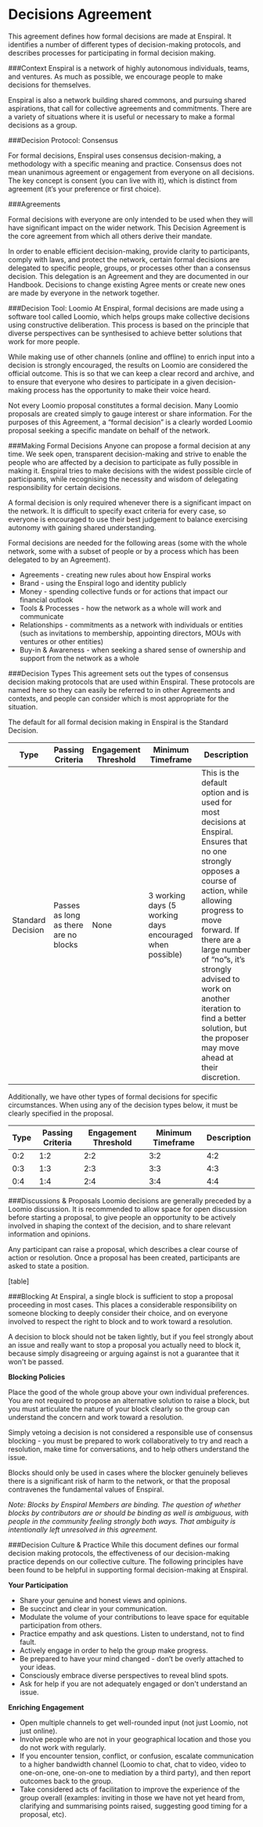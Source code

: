 # Decisions Agreement

This agreement defines how formal decisions are made at Enspiral. It identifies a number of different types of decision-making protocols, and describes processes for participating in formal decision making.

###Context
Enspiral is a network of highly autonomous individuals, teams, and ventures. As much as possible, we encourage people to make decisions for themselves.

Enspiral is also a network building shared commons, and pursuing shared aspirations, that call for collective agreements and commitments. There are a variety of situations where it is useful or necessary to make a formal decisions as a group. 

###Decision Protocol: Consensus 

For formal decisions, Enspiral uses consensus decision-making, a methodology with a specific meaning and practice. Consensus does not mean unanimous agreement or engagement from everyone on all decisions. The key concept is consent (you can live with it), which is distinct from agreement (it’s your preference or first choice). 

###Agreements

Formal decisions with everyone are only intended to be used when they will have significant impact on the wider network. This Decision Agreement is the core agreement from which all others derive their mandate.

In order to enable efficient decision-making, provide clarity to participants, comply with laws, and protect the network, certain formal decisions are delegated to specific people, groups, or processes other than a consensus decision. This delegation is an Agreement and they are documented in our Handbook. Decisions to change existing Agree    ments or create new ones are made by everyone in the network together.

###Decision Tool: Loomio
At Enspiral, formal decisions are made using a software tool called Loomio, which helps groups make collective decisions using constructive deliberation. This process is based on the principle that diverse perspectives can be synthesised to achieve better solutions that work for more people. 

While making use of other channels (online and offline) to enrich input into a decision is strongly encouraged, the results on Loomio are considered the official outcome. This is so that we can keep a clear record and archive, and to ensure that everyone who desires to participate in a given decision-making process has the opportunity to make their voice heard.

Not every Loomio proposal constitutes a formal decision. Many Loomio proposals are created simply to gauge interest or share information. For the purposes of this Agreement, a “formal decision” is a clearly worded Loomio proposal seeking a specific mandate on behalf of the network.

###Making Formal Decisions
Anyone can propose a formal decision at any time. We seek open, transparent decision-making and strive to enable the people who are affected by a decision to participate as fully possible in making it. Enspiral tries to make decisions with the widest possible circle of participants, while recognising the necessity and wisdom of delegating responsibility for certain decisions.

A formal decision is only required whenever there is a significant impact on the network. It is difficult to specify exact criteria for every case, so everyone is encouraged to use their best judgement to balance exercising autonomy with gaining shared understanding. 

Formal decisions are needed for the following areas (some with the whole network, some with a subset of people or by a process which has been delegated to by an Agreement).


* Agreements - creating new rules about how Enspiral works
* Brand - using the Enspiral logo and identity publicly
* Money - spending collective funds or for actions that impact our financial outlook 
* Tools & Processes - how the network as a whole will work and communicate
* Relationships - commitments as a network with individuals or entities (such as invitations to membership, appointing directors, MOUs with ventures or other entities)
* Buy-in & Awareness - when seeking a shared sense of ownership and support from the network as a whole

###Decision Types
This agreement sets out the types of consensus decision making protocols that are used within Enspiral. These protocols are named here so they can easily be referred to in other Agreements and contexts, and people can consider which is most appropriate for the situation. 


The default for all formal decision making in Enspiral is the Standard Decision.

| Type | Passing Criteria | Engagement Threshold | Minimum Timeframe | Description |
| -- | -- | -- | -- | -- |
| Standard Decision | Passes as long as there are no blocks | None | 3 working days (5 working days encouraged when possible)| This is the default option and is used for most decisions at Enspiral. Ensures that no one strongly opposes a course of action, while allowing progress to move forward. If there are a large number of “no”s, it’s strongly advised to work on another iteration to find a better solution, but the proposer may move ahead at their discretion. |


Additionally, we have other types of formal decisions for specific circumstances. When using any of the decision types below, it must be clearly specified in the proposal.

| Type | Passing Criteria | Engagement Threshold | Minimum Timeframe | Description |
| -- | -- | -- | -- | -- |
| 0:2 | 1:2 | 2:2 | 3:2 | 4:2 |
| 0:3 | 1:3 | 2:3 | 3:3 | 4:3 |
| 0:4 | 1:4 | 2:4 | 3:4 | 4:4 |


###Discussions & Proposals
Loomio decisions are generally preceded by a Loomio discussion. It is recommended to allow space for open discussion before starting a proposal, to give people an opportunity to be actively involved in shaping the context of the decision, and to share relevant information and opinions. 

Any participant can raise a proposal, which describes a clear course of action or resolution. Once a proposal has been created, participants are asked to state a position. 

[table]
 
###Blocking
At Enspiral, a single block is sufficient to stop a proposal proceeding in most cases. This places a considerable responsibility on someone blocking to deeply consider their choice, and on everyone involved to respect the right to block and to work toward a resolution. 

A decision to block should not be taken lightly, but if you feel strongly about an issue and really want to stop a proposal you actually need to block it, because simply disagreeing or arguing against is not a guarantee that it won't be passed.

**Blocking Policies**

Place the good of the whole group above your own individual preferences.
You are not required to propose an alternative solution to raise a block, but you must articulate the nature of your block clearly so the group can understand the concern and work toward a resolution.

Simply vetoing a decision is not considered a responsible use of consensus blocking - you must be prepared to work collaboratively to try and reach a resolution, make time for conversations, and to help others understand the issue.

Blocks should only be used in cases where the blocker genuinely believes there is a significant risk of harm to the network, or that the proposal contravenes the fundamental values of Enspiral.

*Note: Blocks by Enspiral Members are binding. The question of whether blocks by contributors are or should be binding as well is ambiguous, with people in the community feeling strongly both ways. That ambiguity is intentionally left unresolved in this agreement.* 

###Decision Culture & Practice
While this document defines our formal decision making protocols, the effectiveness of our decision-making practice depends on our collective culture. The following principles have been found to be helpful in supporting formal decision-making at Enspiral.


**Your Participation**

* Share your genuine and honest views and opinions.
* Be succinct and clear in your communication.
* Modulate the volume of your contributions to leave space for equitable participation from others.
* Practice empathy and ask questions. Listen to understand, not to find fault.
* Actively engage in order to help the group make progress.
* Be prepared to have your mind changed - don’t be overly attached to your ideas.
* Consciously embrace diverse perspectives to reveal blind spots.
* Ask for help if you are not adequately engaged or don't understand an issue.

**Enriching Engagement**

* Open multiple channels to get well-rounded input (not just Loomio, not just online).
* Involve people who are not in your geographical location and those you do not work with regularly.
* If you encounter tension, conflict, or confusion, escalate communication to a higher bandwidth channel (Loomio to chat, chat to video, video to one-on-one, one-on-one to mediation by a third party), and then report outcomes back to the group.
* Take considered acts of facilitation to improve the experience of the group overall (examples: inviting in those we have not yet heard from, clarifying and summarising points raised, suggesting good timing for a proposal, etc).

